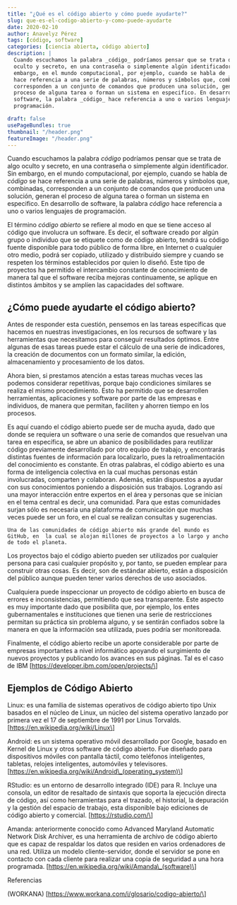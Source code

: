 ```yaml
---
title: "¿Qué es el código abierto y cómo puede ayudarte?"
slug: que-es-el-codigo-abierto-y-como-puede-ayudarte
date: 2020-02-10
author: Anavelyz Pérez
tags: [código, software]
categories: [ciencia abierta, código abierto]
description: |
  Cuando escuchamos la palabra _código_ podríamos pensar que se trata de algo
  oculto y secreto, en una contraseña o simplemente algún identificador. Sin
  embargo, en el mundo computacional, por ejemplo, cuando se habla de _código_ se
  hace referencia a una serie de palabras, números y símbolos que, combinadas,
  corresponden a un conjunto de comandos que producen una solución, generan el
  proceso de alguna tarea o forman un sistema en especifico. En desarrollo de
  software, la palabra _código_ hace referencia a uno o varios lenguajes de
  programación.

draft: false
usePageBundles: true
thumbnail: "/header.png"
featureImage: "/header.png"
---
```


<!-- # ¿Qué es el código abierto y cómo puede ayudarte? -->
<!-- **Por Anavelyz Pérez** -->

Cuando escuchamos la palabra _código_ podríamos pensar que se trata de algo
oculto y secreto, en una contraseña o simplemente algún identificador. Sin
embargo, en el mundo computacional, por ejemplo, cuando se habla de _código_ se
hace referencia a una serie de palabras, números y símbolos que, combinadas,
corresponden a un conjunto de comandos que producen una solución, generan el
proceso de alguna tarea o forman un sistema en especifico. En desarrollo de
software, la palabra _código_ hace referencia a uno o varios lenguajes de
programación.

<!-- TEASER_END -->

El término _código abierto_ se refiere al modo en que se tiene acceso al código
que involucra un software. Es decir, el software creado por algún grupo o
individuo que se etiquete como de código abierto, tendrá su código fuente
disponible para todo público de forma libre, en Internet o cualquier otro medio,
podrá ser copiado, utilizado y distribuido siempre y cuando se respeten los
términos establecidos por quien lo diseñó. Este tipo de proyectos ha permitido
el intercambio constante de conocimiento de manera tal que el software reciba
mejoras continuamente, se aplique en distintos ámbitos y se amplíen las
capacidades del software.

## ¿Cómo puede ayudarte el código abierto?

Antes de responder esta cuestión, pensemos en las tareas específicas que hacemos
en nuestras investigaciones, en los recursos de software y las herramientas que
necesitamos para conseguir resultados óptimos. Entre algunas de esas tareas
puede estar el cálculo de una serie de indicadores, la creación de documentos
con un formato similar, la edición, almacenamiento y procesamiento de los datos.

Ahora bien, si prestamos atención a estas tareas muchas veces las podemos
considerar repetitivas, porque bajo condiciones similares se realiza el mismo
procedimiento. Esto ha permitido que se desarrollen herramientas, aplicaciones y
software por parte de las empresas e individuos, de manera que permitan,
faciliten y ahorren tiempo en los procesos.

Es aquí cuando el código abierto puede ser de mucha ayuda, dado que donde se
requiera un software o una serie de comandos que resuelvan una tarea en
específica, se abre un abanico de posibilidades para reutilizar código
previamente desarrollado por otro equipo de trabajo, y encontrarás distintas
fuentes de información para localizarlo, pues la retroalimentación del
conocimiento es constante. En otras palabras, el código abierto es una forma de
inteligencia colectiva en la cual muchas personas están involucradas, comparten
y colaboran. Además, están dispuestos a ayudar con sus conocimientos poniendo a
disposición sus trabajos. Logrando así una mayor interacción entre expertos en
el área y personas que se inician en el tema central es decir, una comunidad.
Para que estas comunidades surjan sólo es necesaria una plataforma de
comunicación que muchas veces puede ser un foro, en el cual se realizan
consultas y sugerencias.

```
Una de las comunidades de código abierto más grande del mundo es
GitHub, en  la cual se alojan millones de proyectos a lo largo y ancho de todo el planeta.
```

Los proyectos bajo el código abierto pueden ser utilizados por cualquier persona
para casi cualquier propósito y, por tanto, se pueden emplear para construir
otras cosas. Es decir, son de estándar abierto, están a disposición del público
aunque pueden tener varios derechos de uso asociados.

Cualquiera puede inspeccionar un proyecto de código abierto en busca de errores
e inconsistencias, permitiendo que sea transparente. Este aspecto es muy
importante dado que posibilita que, por ejemplo, los entes gubernamentales e
instituciones que tienen una serie de restricciones permitan su práctica sin
problema alguno, y se sentirán confiados sobre la manera en que la información
sea utilizada, pues podría ser monitoreada.

Finalmente, el código abierto recibe un aporte considerable por parte de
empresas importantes a nivel informático apoyando el surgimiento de nuevos
proyectos y publicando los avances en sus páginas. Tal es el caso de IBM
\[https://developer.ibm.com/open/projects/\]

## Ejemplos de Código Abierto

Linux: es una familia de sistemas operativos de código abierto tipo Unix basados
​​en el núcleo de Linux, un núcleo del sistema operativo lanzado por primera vez
el 17 de septiembre de 1991 por Linus Torvalds.
\[https://en.wikipedia.org/wiki/Linux\]

Android: es un sistema operativo móvil desarrollado por Google, basado en Kernel
de Linux y otros software de código abierto. Fue diseñado para dispositivos
móviles con pantalla táctil, como teléfonos inteligentes, tabletas, relojes
inteligentes, automóviles y televisores.
\[https://en.wikipedia.org/wiki/Android\_(operating_system)\]

RStudio: es un entorno de desarrollo integrado (IDE) para R. Incluye una
consola, un editor de resaltado de sintaxis que soporta la ejecución directa de
código, así como herramientas para el trazado, el historial, la depuración y la
gestión del espacio de trabajo, esta disponible bajo ediciones de código abierto
y comercial. \[https://rstudio.com/\]

Amanda: anteriormente conocido como Advanced Maryland Automatic Network Disk
Archiver, es una herramienta de archivo de código abierto que es capaz de
respaldar los datos que residen en varios ordenadores de una red. Utiliza un
modelo cliente-servidor, donde el servidor se pone en contacto con cada cliente
para realizar una copia de seguridad a una hora programada.
\[https://en.wikipedia.org/wiki/Amanda\_(software)\]

Referencias

(WORKANA) \[https://www.workana.com/i/glosario/codigo-abierto/\]
